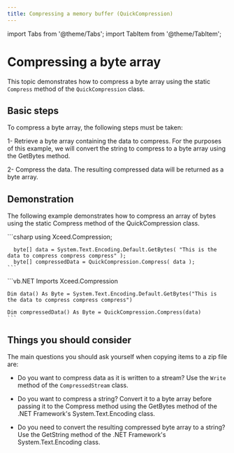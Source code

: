 ```yaml
---
title: Compressing a memory buffer (QuickCompression)
---
```


import Tabs from '@theme/Tabs';
import TabItem from '@theme/TabItem';

# Compressing a byte array

This topic demonstrates how to compress a byte array using the static `Compress` method of the `QuickCompression` class.

## Basic steps

To compress a byte array, the following steps must be taken:

1- Retrieve a byte array containing the data to compress. For the purposes of this example, we will convert the string to compress to a byte array using the GetBytes method. 

2- Compress the data. The resulting compressed data will be returned as a byte array.

## Demonstration

The following example demonstrates how to compress an array of bytes using the static Compress method of the QuickCompression class.

<Tabs>
  <TabItem value="csharp" label="C#" default>
    ```csharp
      using Xceed.Compression;
 
      byte[] data = System.Text.Encoding.Default.GetBytes( "This is the data to compress compress compress" );
      byte[] compressedData = QuickCompression.Compress( data );
    ```
  </TabItem>
  <TabItem value="vb.net" label="Visual Basic .NET">
    ```vb.NET
    Imports Xceed.Compression

    Dim data() As Byte = System.Text.Encoding.Default.GetBytes("This is the data to compress compress compress")

    Dim compressedData() As Byte = QuickCompression.Compress(data)
    ```
  </TabItem>
</Tabs>

## Things you should consider

The main questions you should ask yourself when copying items to a zip file are:

- Do you want to compress data as it is written to a stream? Use the `Write` method of the `CompressedStream` class. 

- Do you want to compress a string? Convert it to a byte array before passing it to the Compress method using the GetBytes method of the .NET Framework's System.Text.Encoding class. 

- Do you need to convert the resulting compressed byte array to a string? Use the GetString method of the .NET Framework's System.Text.Encoding class.